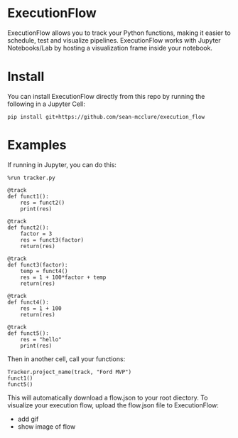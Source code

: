 # ExecutionFlow

ExecutionFlow allows you to track your Python functions, making it easier to schedule, test and visualize pipelines. ExecutionFlow works with Jupyter Notebooks/Lab by hosting a visualization frame inside your notebook.

# Install

You can install ExecutionFlow directly from this repo by running the following in a Jupyter Cell:

```pip install git+https://github.com/sean-mcclure/execution_flow```

# Examples

If running in Jupyter, you can do this:

```
%run tracker.py

@track
def funct1():
    res = funct2()
    print(res)

@track
def funct2():
    factor = 3
    res = funct3(factor)
    return(res)

@track
def funct3(factor):
    temp = funct4()
    res = 1 + 100*factor + temp
    return(res)

@track
def funct4():
    res = 1 + 100
    return(res)

@track
def funct5():
    res = "hello"
    print(res)
```
Then in another cell, call your functions:

```
Tracker.project_name(track, "Ford MVP")
funct1()
funct5()
```

This will automatically download a flow.json to your root diectory. To visualize your execution flow, upload the flow.json file to ExecutionFlow:

- add gif
- show image of flow